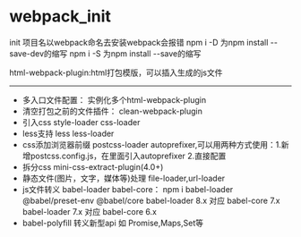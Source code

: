 # webpack_init
init
项目名以webpack命名去安装webpack会报错
npm i -D 为npm install --save-dev的缩写
npm i -S 为npm install --save的缩写

html-webpack-plugin:html打包模版，可以插入生成的js文件

---
- 多入口文件配置：
  实例化多个html-webpack-plugin
- 清空打包之前的文件插件：
  clean-webpack-plugin
- 引入css
  style-loader css-loader
- less支持
  less less-loader
- css添加浏览器前缀
  postcss-loader autoprefixer,可以用两种方式使用：1.新增postcss.config.js，在里面引入autoprefixer 2.直接配置
- 拆分css
  mini-css-extract-plugin(4.0+)
- 静态文件(图片，文字，媒体等)处理
  file-loader,url-loader
- js文件转义
  babel-loader babel-core： npm i babel-loader @babel/preset-env @babel/core
  babel-loader 8.x 对应 babel-core 7.x
  babel-loader 7.x 对应 babel-core 6.x
- babel-polyfill 转义新型api 如 Promise,Maps,Set等
